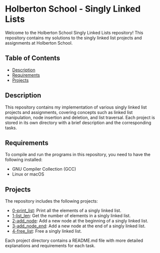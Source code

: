 # Holberton School - Singly Linked Lists

Welcome to the Holberton School Singly Linked Lists repository! This repository contains my solutions to the singly linked list projects and assignments at Holberton School.

## Table of Contents

- [Description](#description)
- [Requirements](#requirements)
- [Projects](#projects)

## Description

This repository contains my implementation of various singly linked list projects and assignments, covering concepts such as linked list manipulation, node insertion and deletion, and list traversal. Each project is stored in its own directory with a brief description and the corresponding tasks.

## Requirements

To compile and run the programs in this repository, you need to have the following installed:

- GNU Compiler Collection (GCC)
- Linux or macOS

## Projects

The repository includes the following projects:

- [0-print_list](./0-print_list): Print all the elements of a singly linked list.
- [1-list_len](./1-list_len): Get the number of elements in a singly linked list.
- [2-add_node](./2-add_node): Add a new node at the beginning of a singly linked list.
- [3-add_node_end](./3-add_node_end): Add a new node at the end of a singly linked list.
- [4-free_list](./4-free_list): Free a singly linked list.

Each project directory contains a README.md file with more detailed explanations and requirements for each task.
